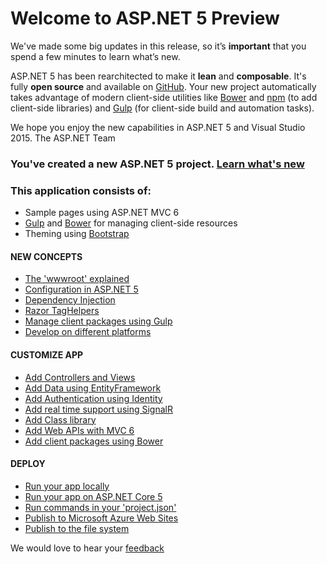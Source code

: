 # Welcome to ASP.NET 5 Preview

We've made some big updates in this release, so it’s **important** that you spend a few minutes to learn what’s new.

ASP.NET 5 has been rearchitected to make it **lean** and **composable**. It's fully **open source** and available on [GitHub](https://go.microsoft.com/fwlink/?LinkID=517854&WT.mc_id=aiml-0000-sejuare).
Your new project automatically takes advantage of modern client-side utilities like [Bower](https://go.microsoft.com/fwlink/?LinkId=518004&WT.mc_id=aiml-0000-sejuare) and [npm](https://go.microsoft.com/fwlink/?LinkId=518005&WT.mc_id=aiml-0000-sejuare) (to add client-side libraries) and [Gulp](https://go.microsoft.com/fwlink/?LinkId=518007&WT.mc_id=aiml-0000-sejuare) (for client-side build and automation tasks).

We hope you enjoy the new capabilities in ASP.NET 5 and Visual Studio 2015.
The ASP.NET Team

### You've created a new ASP.NET 5 project. [Learn what's new](https://go.microsoft.com/fwlink/?LinkId=518016&WT.mc_id=aiml-0000-sejuare)

### This application consists of:
* Sample pages using ASP.NET MVC 6
* [Gulp](https://go.microsoft.com/fwlink/?LinkId=518007&WT.mc_id=aiml-0000-sejuare) and [Bower](https://go.microsoft.com/fwlink/?LinkId=518004&WT.mc_id=aiml-0000-sejuare) for managing client-side resources
* Theming using [Bootstrap](https://go.microsoft.com/fwlink/?LinkID=398939&WT.mc_id=aiml-0000-sejuare)

#### NEW CONCEPTS
* [The 'wwwroot' explained](https://go.microsoft.com/fwlink/?LinkId=518008&WT.mc_id=aiml-0000-sejuare)
* [Configuration in ASP.NET 5](https://go.microsoft.com/fwlink/?LinkId=518012&WT.mc_id=aiml-0000-sejuare)
* [Dependency Injection](https://go.microsoft.com/fwlink/?LinkId=518013&WT.mc_id=aiml-0000-sejuare)
* [Razor TagHelpers](https://go.microsoft.com/fwlink/?LinkId=518014&WT.mc_id=aiml-0000-sejuare)
* [Manage client packages using Gulp](https://go.microsoft.com/fwlink/?LinkID=517849&WT.mc_id=aiml-0000-sejuare)
* [Develop on different platforms](https://go.microsoft.com/fwlink/?LinkID=517850&WT.mc_id=aiml-0000-sejuare)

#### CUSTOMIZE APP
* [Add Controllers and Views](https://go.microsoft.com/fwlink/?LinkID=398600&WT.mc_id=aiml-0000-sejuare)
* [Add Data using EntityFramework](https://go.microsoft.com/fwlink/?LinkID=398602&WT.mc_id=aiml-0000-sejuare)
* [Add Authentication using Identity](https://go.microsoft.com/fwlink/?LinkID=398603&WT.mc_id=aiml-0000-sejuare)
* [Add real time support using SignalR](https://go.microsoft.com/fwlink/?LinkID=398606&WT.mc_id=aiml-0000-sejuare)
* [Add Class library](https://go.microsoft.com/fwlink/?LinkID=398604&WT.mc_id=aiml-0000-sejuare)
* [Add Web APIs with MVC 6](https://go.microsoft.com/fwlink/?LinkId=518009&WT.mc_id=aiml-0000-sejuare)
* [Add client packages using Bower](https://go.microsoft.com/fwlink/?LinkID=517848&WT.mc_id=aiml-0000-sejuare)

#### DEPLOY
* [Run your app locally](https://go.microsoft.com/fwlink/?LinkID=517851&WT.mc_id=aiml-0000-sejuare)
* [Run your app on ASP.NET Core 5](https://go.microsoft.com/fwlink/?LinkID=517852&WT.mc_id=aiml-0000-sejuare)
* [Run commands in your 'project.json'](https://go.microsoft.com/fwlink/?LinkID=517853&WT.mc_id=aiml-0000-sejuare)
* [Publish to Microsoft Azure Web Sites](https://go.microsoft.com/fwlink/?LinkID=398609&WT.mc_id=aiml-0000-sejuare)
* [Publish to the file system](https://go.microsoft.com/fwlink/?LinkId=518019&WT.mc_id=aiml-0000-sejuare)

We would love to hear your [feedback](https://go.microsoft.com/fwlink/?LinkId=518015&WT.mc_id=aiml-0000-sejuare)
